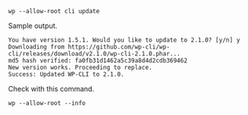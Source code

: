 ```
wp --allow-root cli update
```

Sample output.

```
You have version 1.5.1. Would you like to update to 2.1.0? [y/n] y
Downloading from https://github.com/wp-cli/wp-cli/releases/download/v2.1.0/wp-cli-2.1.0.phar...
md5 hash verified: fa0fb31d1462a5c39a8d4d2cdb369462
New version works. Proceeding to replace.
Success: Updated WP-CLI to 2.1.0.
```

Check with this command.
```
wp --allow-root --info
```

